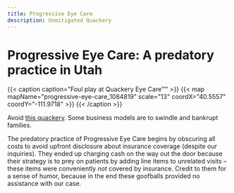 ```yaml
---
title: Progressive Eye Care
description: Unmitigated Quackery
---
```


# Progressive Eye Care: A predatory practice in Utah

{{< caption caption="Foul play at Quackery Eye Care™" >}}
{{< map mapName="progressive-eye-care_1084819" scale="13" coordX="40.5557" coordY="-111.9718" >}}
{{< /caption >}}

Avoid
[this quackery](https://www.google.com/maps/place/Progressive+Eye+Care/@40.5576122,-111.9763292,16z/data=!3m1!4b1!4m6!3m5!1s0x87528f429d2912a1:0x6e70b9b33b2a3fb0!8m2!3d40.5576082!4d-111.9737489!16s%2Fg%2F1tppsfwt).
Some business models are to swindle and bankrupt families.

The predatory practice of Progressive Eye Care begins by obscuring all costs to
avoid upfront disclosure about insurance coverage (despite our inquiries). They
ended up charging cash on the way out the door because their strategy is to prey
on patients by adding line items to unrelated visits – these items were
conveniently _not_ covered by insurance. Credit to them for a sense of humor,
because in the end these goofballs provided no assistance with our case.
